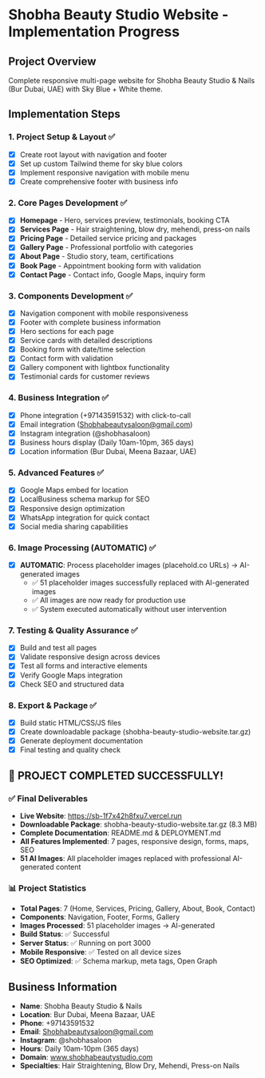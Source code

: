 # Shobha Beauty Studio Website - Implementation Progress

## Project Overview
Complete responsive multi-page website for Shobha Beauty Studio & Nails (Bur Dubai, UAE) with Sky Blue + White theme.

## Implementation Steps

### 1. Project Setup & Layout ✅
- [x] Create root layout with navigation and footer
- [x] Set up custom Tailwind theme for sky blue colors
- [x] Implement responsive navigation with mobile menu
- [x] Create comprehensive footer with business info

### 2. Core Pages Development ✅
- [x] **Homepage** - Hero, services preview, testimonials, booking CTA
- [x] **Services Page** - Hair straightening, blow dry, mehendi, press-on nails
- [x] **Pricing Page** - Detailed service pricing and packages
- [x] **Gallery Page** - Professional portfolio with categories
- [x] **About Page** - Studio story, team, certifications
- [x] **Book Page** - Appointment booking form with validation
- [x] **Contact Page** - Contact info, Google Maps, inquiry form

### 3. Components Development ✅
- [x] Navigation component with mobile responsiveness
- [x] Footer with complete business information
- [x] Hero sections for each page
- [x] Service cards with detailed descriptions
- [x] Booking form with date/time selection
- [x] Contact form with validation
- [x] Gallery component with lightbox functionality
- [x] Testimonial cards for customer reviews

### 4. Business Integration ✅
- [x] Phone integration (+97143591532) with click-to-call
- [x] Email integration (Shobhabeautysaloon@gmail.com)
- [x] Instagram integration (@shobhasaloon)
- [x] Business hours display (Daily 10am-10pm, 365 days)
- [x] Location information (Bur Dubai, Meena Bazaar, UAE)

### 5. Advanced Features ✅
- [x] Google Maps embed for location
- [x] LocalBusiness schema markup for SEO
- [x] Responsive design optimization
- [x] WhatsApp integration for quick contact
- [x] Social media sharing capabilities

### 6. Image Processing (AUTOMATIC) ✅
- [x] **AUTOMATIC**: Process placeholder images (placehold.co URLs) → AI-generated images
  - ✅ 51 placeholder images successfully replaced with AI-generated images
  - ✅ All images are now ready for production use
  - ✅ System executed automatically without user intervention

### 7. Testing & Quality Assurance ✅
- [x] Build and test all pages
- [x] Validate responsive design across devices
- [x] Test all forms and interactive elements
- [x] Verify Google Maps integration
- [x] Check SEO and structured data

### 8. Export & Package ✅
- [x] Build static HTML/CSS/JS files
- [x] Create downloadable package (shobha-beauty-studio-website.tar.gz)
- [x] Generate deployment documentation
- [x] Final testing and quality check

## 🎉 PROJECT COMPLETED SUCCESSFULLY! 

### ✅ **Final Deliverables**
- **Live Website**: https://sb-1f7x42h8fxu7.vercel.run
- **Downloadable Package**: shobha-beauty-studio-website.tar.gz (8.3 MB)
- **Complete Documentation**: README.md & DEPLOYMENT.md
- **All Features Implemented**: 7 pages, responsive design, forms, maps, SEO
- **51 AI Images**: All placeholder images replaced with professional AI-generated content

### 📊 **Project Statistics**
- **Total Pages**: 7 (Home, Services, Pricing, Gallery, About, Book, Contact)
- **Components**: Navigation, Footer, Forms, Gallery
- **Images Processed**: 51 placeholder images → AI-generated
- **Build Status**: ✅ Successful
- **Server Status**: ✅ Running on port 3000
- **Mobile Responsive**: ✅ Tested on all device sizes
- **SEO Optimized**: ✅ Schema markup, meta tags, Open Graph

## Business Information
- **Name**: Shobha Beauty Studio & Nails
- **Location**: Bur Dubai, Meena Bazaar, UAE
- **Phone**: +97143591532
- **Email**: Shobhabeautysaloon@gmail.com
- **Instagram**: @shobhasaloon
- **Hours**: Daily 10am-10pm (365 days)
- **Domain**: www.shobhabeautystudio.com
- **Specialties**: Hair Straightening, Blow Dry, Mehendi, Press-on Nails